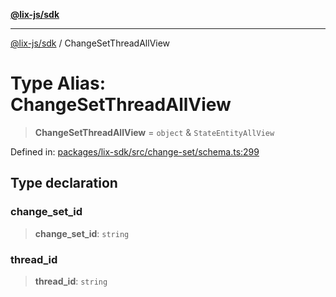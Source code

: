 [**@lix-js/sdk**](../README.md)

***

[@lix-js/sdk](../README.md) / ChangeSetThreadAllView

# Type Alias: ChangeSetThreadAllView

> **ChangeSetThreadAllView** = `object` & `StateEntityAllView`

Defined in: [packages/lix-sdk/src/change-set/schema.ts:299](https://github.com/opral/monorepo/blob/3bcc1f95be292671fbdc30a84e807512030f233b/packages/lix-sdk/src/change-set/schema.ts#L299)

## Type declaration

### change\_set\_id

> **change\_set\_id**: `string`

### thread\_id

> **thread\_id**: `string`
